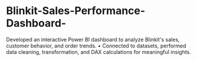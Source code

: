 # Blinkit-Sales-Performance-Dashboard-
Developed an interactive Power BI dashboard to analyze Blinkit's sales, customer behavior, and order trends.    • Connected to datasets, performed data cleaning, transformation, and DAX calculations for meaningful insights. 
